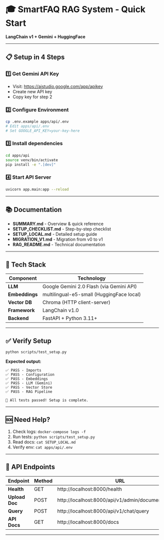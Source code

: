 # 🎓 SmartFAQ RAG System - Quick Start

**LangChain v1 + Gemini + HuggingFace**

---

## 📋 Setup in 4 Steps

### 1️⃣ Get Gemini API Key

- Visit: https://aistudio.google.com/app/apikey
- Create new API key
- Copy key for step 2

### 2️⃣ Configure Environment

```bash
cp .env.example apps/api/.env
# Edit apps/api/.env
# Set GOOGLE_API_KEY=your-key-here
```

### 3️⃣ Install dependencies

```bash
cd apps/api
source venv/bin/activate
pip install -e ".[dev]"
```

### 4️⃣ Start API Server

```bash
uvicorn app.main:app --reload
```

---

## 📚 Documentation

- **SUMMARY.md** - Overview & quick reference
- **SETUP_CHECKLIST.md** - Step-by-step checklist
- **SETUP_LOCAL.md** - Detailed setup guide
- **MIGRATION_V1.md** - Migration from v0 to v1
- **RAG_README.md** - Technical documentation

---

## 🔧 Tech Stack

| Component      | Technology                                |
| -------------- | ----------------------------------------- |
| **LLM**        | Google Gemini 2.0 Flash (via Gemini API)  |
| **Embeddings** | multilingual-e5-small (HuggingFace local) |
| **Vector DB**  | Chroma (HTTP client-server)               |
| **Framework**  | LangChain v1.0                            |
| **Backend**    | FastAPI + Python 3.11+                    |

---

## ✅ Verify Setup

```bash
python scripts/test_setup.py
```

**Expected output:**

```
✅ PASS - Imports
✅ PASS - Configuration
✅ PASS - Embeddings
✅ PASS - LLM (Gemini)
✅ PASS - Vector Store
✅ PASS - RAG Pipeline

🎉 All tests passed! Setup is complete.
```

---

## 🆘 Need Help?

1. Check logs: `docker-compose logs -f`
2. Run tests: `python scripts/test_setup.py`
3. Read docs: `cat SETUP_LOCAL.md`
4. Verify env: `cat apps/api/.env`

---

## 🚀 API Endpoints

| Endpoint       | Method | URL                                                 |
| -------------- | ------ | --------------------------------------------------- |
| **Health**     | GET    | http://localhost:8000/health                        |
| **Upload Doc** | POST   | http://localhost:8000/api/v1/admin/documents/upload |
| **Query**      | POST   | http://localhost:8000/api/v1/chat/query             |
| **API Docs**   | GET    | http://localhost:8000/docs                          |

---
